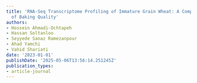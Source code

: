 ```yaml
---
title: 'RNA-Seq Transcriptome Profiling of Immature Grain Wheat: A Comparative Modeling
  of Baking Quality'
authors:
- Hossein Ahmadi-Ochtapeh
- Hassan Soltanloo
- Seyyede Sanaz Ramezanpour
- Ahad Yamchi
- Vahid Shariati
date: '2023-01-01'
publishDate: '2025-05-06T13:56:14.251245Z'
publication_types:
- article-journal
---
```


